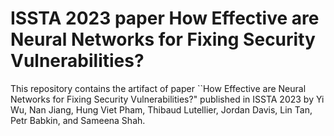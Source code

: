 # ISSTA 2023 paper How Effective are Neural Networks for Fixing Security Vulnerabilities?

This repository contains the artifact of paper ``How Effective are Neural Networks for Fixing Security Vulnerabilities?" published in ISSTA 2023 by Yi Wu, Nan Jiang, Hung Viet Pham, Thibaud Lutellier, Jordan Davis, Lin Tan, Petr Babkin, and Sameena Shah. 
